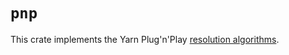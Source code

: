 # `pnp`

This crate implements the Yarn Plug'n'Play [resolution algorithms](https://yarnpkg.com/advanced/pnp-spec).
